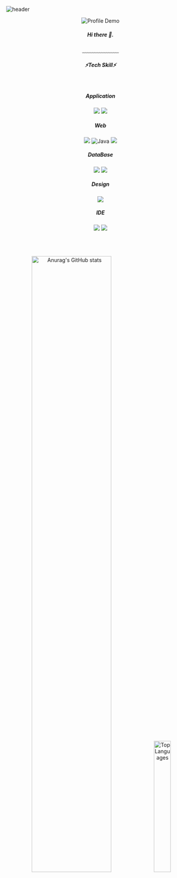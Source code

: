 


![header](https://capsule-render.vercel.app/api?type=waving&&color=gradient&height=120&section=header&fontSize=100)

<div align = "center">

  ![Profile Demo](https://tech-orbit.wontory.dev/api?title=oals&tech=Spring%20Boot,Flutter&size=300)
 
  <h5>
   Hi there 👋.<br/>

  </h5>
  
  ﹏﹏﹏﹏﹏﹏﹏
  <br/>
 
 <h5>⚡Tech Skill⚡</h5>
 <br/>

  <h5>Application</h5>
  <img src="https://img.shields.io/badge/Flutter-02569B?style=flat-square&logo=flutter&logoColor=white"/>
  <img src="https://img.shields.io/badge/Dart-0175C2?style=flat-square&logo=Dart&logoColor=white"/>
  
  <h5>Web</h5>
  <img src="https://img.shields.io/badge/Spring Boot-6DB33F?style=flat-square&logo=Spring&logoColor=white"/>
  <img src="https://img.shields.io/badge/java-007396?style=flat-square&logo=openjdk&logoColor=white" alt="Java" />
  <img src="https://img.shields.io/badge/angular.js-DD0031?style=flat-square&logo=angular&logoColor=white"/>
  
  <h5>DataBase</h5>
  <img src="https://img.shields.io/badge/MariaDB-003545?style=flat-square&logo=mariaDB&logoColor=white"/>
  <img src="https://img.shields.io/badge/MySQL-4479A1?style=flat-square&logo=MySQL&logoColor=white"/>
  
  <h5>Design</h5>
  <img src="https://img.shields.io/badge/Bootstrap-7952B3?style=flat-square&logo=bootstrap&logoColor=white"/>
    
  <h5>IDE</h5>
  <img src="https://img.shields.io/badge/Visual%20Studio%20Code-007ACC?style=flat-square&logo=Visual%20Studio%20Code&logoColor=white"/>
  <img src="https://img.shields.io/badge/IntelliJ-004088?style=flat-square&logo=IntelliJ%20IDEA&logoColor=white"/>
   
  
  <br/>
  <br/>
  <br/>
  <br/>
  
  <p align="center">
    <img src="https://github-readme-stats.vercel.app/api?username=oals" alt="Anurag's GitHub stats" width="65%"  />
    <img src="https://github-readme-stats.vercel.app/api/top-langs/?username=oals" alt="Top Languages" width="30%" />
  </p>




</div>


<!--
**oals/oals** is a ✨ _special_ ✨ repository because its `README.md` (this file) appears on your GitHub profile.

Here are some ideas to get you started:

- 🔭 I’m currently working on ...
- 🌱 I’m currently learning ...
- 👯 I’m looking to collaborate on ...
- 🤔 I’m looking for help with ...
- 💬 Ask me about ...
- 📫 How to reach me: ...
- 😄 Pronouns: ...
- ⚡ Fun fact: ...
-->
